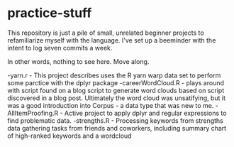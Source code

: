# practice-stuff

This repository is just a pile of small, unrelated beginner projects to refamiliarize myself with the language. I've set up a beeminder with the intent to log seven commits a week. 

In other words, nothing to see here. Move along.

-yarn.r - This project describes uses the R yarn warp data set to perform some parctice with the dplyr package
-careerWordCloud.R - plays around with script found on a blog script to generate word clouds based on script discovered in a blog post. Ultimately the word cloud was unsatifying, but it was a good introduction into Corpus - a data type that was new to me.
-AllItemProofing.R - Active project to apply dplyr and regular expressions to find problematic data.
-strengths.R - Processing keywords from strengths data gathering tasks from friends and coworkers, including summary chart of high-ranked keywords and a wordcloud
